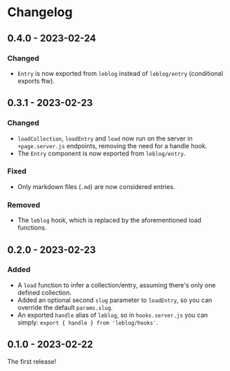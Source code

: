 # Changelog

## 0.4.0 - 2023-02-24

### Changed

- `Entry` is now exported from `leblog` instead of `leblog/entry` (conditional exports ftw).

## 0.3.1 - 2023-02-23

### Changed

- `loadCollection`, `loadEntry` and `load` now run on the server in `+page.server.js` endpoints, removing the need for a handle hook.
- The `Entry` component is now exported from `leblog/entry`.

### Fixed

- Only markdown files (`.md`) are now considered entries.

### Removed

- The `leblog` hook, which is replaced by the aforementioned load functions.

## 0.2.0 - 2023-02-23

### Added

- A `load` function to infer a collection/entry, assuming there's only one defined collection.
- Added an optional second `slug` parameter to `loadEntry`, so you can override the default `params.slug`.
- An exported `handle` alias of `leblog`, so in `hooks.server.js` you can simply: `export { handle } from 'leblog/hooks'`.

## 0.1.0 - 2023-02-22

The first release!
